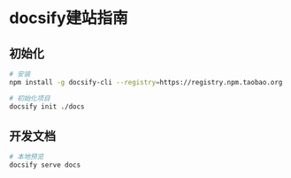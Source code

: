 # docsify建站指南

## 初始化

```bash
# 安装
npm install -g docsify-cli --registry=https://registry.npm.taobao.org

# 初始化项目
docsify init ./docs
```

## 开发文档

```bash
# 本地预览
docsify serve docs
```
